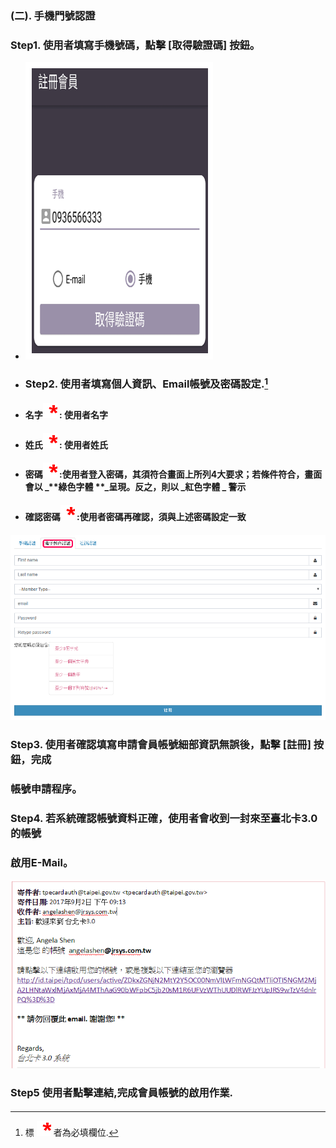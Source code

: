 ### \(二\). 手機門號認證

### Step1. 使用者填寫手機號碼，點擊 \[取得驗證碼\] 按鈕。

* ![](/assets/phone_Reg1.png)



* ### Step2. 使用者填寫個人資訊、Email帳號及密碼設定.[^1]
* #### 名字![](/assets/star.png) : 使用者名字
* #### 姓氏![](/assets/star.png) : 使用者姓氏
* #### 密碼![](/assets/star.png) :使用者登入密碼，其須符合畫面上所列4大要求；若條件符合，畫面會以 _**綠色字體 **_呈現。反之，則以  _**紅色字體** _ 警示
* #### 確認密碼![](/assets/star.png) :使用者密碼再確認，須與上述密碼設定一致

#### ![](/assets/email_registered.png)

### Step3. 使用者確認填寫申請會員帳號細部資訊無誤後，點擊 \[註冊\] 按鈕，完成

### 帳號申請程序。

### Step4. 若系統確認帳號資料正確，使用者會收到一封來至臺北卡3.0 的帳號

### 啟用E-Mail。

![](/assets/email_confirm.png)

### Step5 使用者點擊連結,完成會員帳號的啟用作業.

#### 

#### 

[^1]: 標 ![](/assets/star.png) 者為必填欄位.

